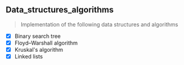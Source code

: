 ## Data_structures_algorithms

> Implementation of the following data structures and algorithms
- [x] Binary search tree
- [x] Floyd–Warshall algorithm
- [x] Kruskal's algorithm
- [x] Linked lists
